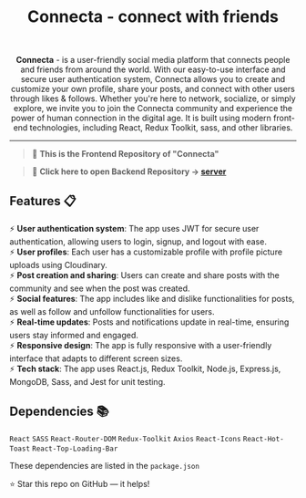 <div align="center">

<h1><strong>Connecta</strong> - connect with friends</h1>

<br/>

<P><strong>Connecta</strong> - is a user-friendly social media platform that connects people and friends from around the world. With our easy-to-use interface and secure user authentication system, Connecta allows you to create and customize your own profile, share your posts, and connect with other users through likes & follows. Whether you're here to network, socialize, or simply explore, we invite you to join the Connecta community and experience the power of human connection in the digital age. It is built using modern front-end technologies, including React, Redux Toolkit, sass, and other libraries.</p>

</div>

---

> 🪸 **This is the Frontend Repository of "Connecta"**

> 🧩 **Click here to open Backend Repository -> [server](https://github.com/thecodophile/social-media-server)**

## Features 📋

⚡️ **User authentication system**: The app uses JWT for secure user authentication, allowing users to login, signup, and logout with ease.\
⚡️ **User profiles**: Each user has a customizable profile with profile picture uploads using Cloudinary.\
⚡️ **Post creation and sharing**: Users can create and share posts with the community and see when the post was created.\
⚡️ **Social features**: The app includes like and dislike functionalities for posts, as well as follow and unfollow functionalities for users.\
⚡️ **Real-time updates**: Posts and notifications update in real-time, ensuring users stay informed and engaged.\
⚡️ **Responsive design**: The app is fully responsive with a user-friendly interface that adapts to different screen sizes.\
⚡️ **Tech stack**: The app uses React.js, Redux Toolkit, Node.js, Express.js, MongoDB, Sass, and Jest for unit testing.

## Dependencies 📚

`React` `SASS` `React-Router-DOM` `Redux-Toolkit` `Axios` `React-Icons` `React-Hot-Toast` `React-Top-Loading-Bar`

These dependencies are listed in the `package.json`

⭐ Star this repo on GitHub — it helps!
